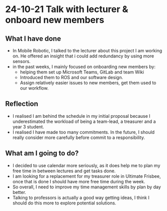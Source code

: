 # 24-10-21 Talk with lecturer & onboard new members

## What I have done

- In Mobile Robotic, I talked to the lecturer about this project I am working on. He offered an insight that i could add redundancy by using more sensors.
- in the past weeks, I mainly focused on onboarding new members by:
  - helping them set up Microsoft Teams, GitLab and team Wiki
  - Introduced them to ROS and our software design.
  - Assign relatively easier issues to new members, get them used to our workflow.
  
## Reflection

- I realised I am behind the schedule in my initial proposal because I underestimated the workload of being a team-lead, a treasurer and a year 3 student.
- I realised I have made too many commitments. In the future, I should really consider more carefully before commit to a responsibility.

## What am I going to do?

- I decided to use calendar more seriously, as it does help me to plan my free time in between lectures and get tasks done.
- I am looking for a replacement for my treasurer role in Ultimate Frisbee, once that is done I should have more free time during the week.
- So overall, I need to improve my time management skills by plan by day better.
- Talking to professors is actually a good way getting ideas, I think I should do this more to explore potential solutions.

